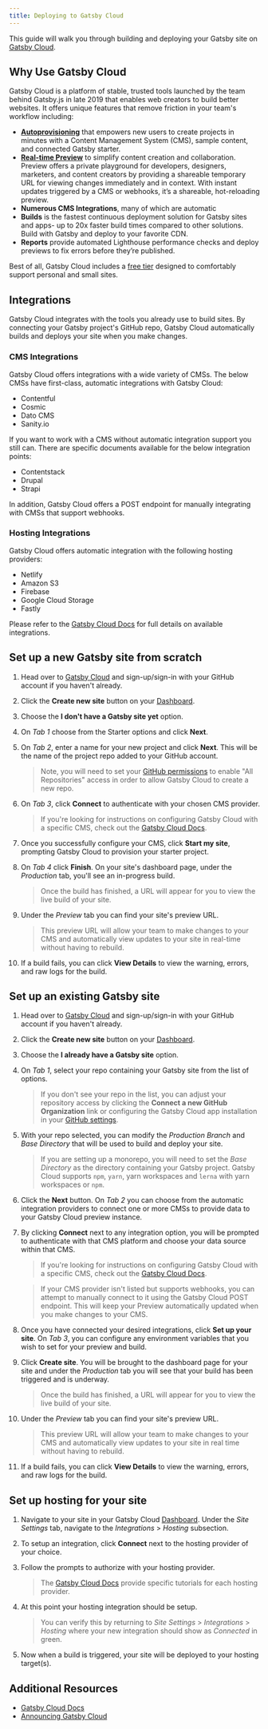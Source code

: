 ```yaml
---
title: Deploying to Gatsby Cloud
---
```


This guide will walk you through building and deploying your Gatsby site on [Gatsby Cloud](/cloud).

## Why Use Gatsby Cloud

Gatsby Cloud is a platform of stable, trusted tools launched by the team behind Gatsby.js in late 2019 that enables web creators to build better websites. It offers unique features that remove friction in your team's workflow including:

- [**Autoprovisioning**](/cloud/docs/quick-start/) that empowers new users to create projects in minutes with a Content Management System (CMS), sample content, and connected Gatsby starter.
- [**Real-time Preview**](/cloud/docs/viewing-preview/) to simplify content creation and collaboration. Preview offers a private playground for developers, designers, marketers, and content creators by providing a shareable temporary URL for viewing changes immediately and in context. With instant updates triggered by a CMS or webhooks, it’s a shareable, hot-reloading preview.
- **Numerous CMS Integrations**, many of which are automatic
- **Builds** is the fastest continuous deployment solution for Gatsby sites and apps- up to 20x faster build times compared to other solutions. Build with Gatsby and deploy to your favorite CDN.
- **Reports** provide automated Lighthouse performance checks and deploy previews to fix errors before they’re published.

Best of all, Gatsby Cloud includes a [free tier](/pricing/) designed to comfortably support personal and small sites.

## Integrations

Gatsby Cloud integrates with the tools you already use to build sites. By connecting your Gatsby project's GitHub repo, Gatsby Cloud automatically builds and deploys your site when you make changes.

### CMS Integrations

Gatsby Cloud offers integrations with a wide variety of CMSs. The below CMSs have first-class, automatic integrations with Gatsby Cloud:

- Contentful
- Cosmic
- Dato CMS
- Sanity.io

If you want to work with a CMS without automatic integration support you still can. There are specific documents available for the below integration points:

- Contentstack
- Drupal
- Strapi

In addition, Gatsby Cloud offers a POST endpoint for manually integrating with CMSs that support webhooks.

### Hosting Integrations

Gatsby Cloud offers automatic integration with the following hosting providers:

- Netlify
- Amazon S3
- Firebase
- Google Cloud Storage
- Fastly

Please refer to the [Gatsby Cloud Docs](/cloud/docs/) for full details on available integrations.

## Set up a new Gatsby site from scratch

1. Head over to [Gatsby Cloud](/dashboard/signup/) and sign-up/sign-in with your GitHub account if you haven't already.

2. Click the **Create new site** button on your [Dashboard](https://www.gatsbyjs.com/dashboard/sites).

3. Choose the **I don't have a Gatsby site yet** option.

4. On _Tab 1_ choose from the Starter options and click **Next**.

5. On _Tab 2_, enter a name for your new project and click **Next**. This will be the name of the project repo added to your GitHub account.

   > Note, you will need to set your [GitHub permissions](https://github.com/settings/installations) to enable "All Repositories" access in order to allow Gatsby Cloud to create a new repo.

6. On _Tab 3_, click **Connect** to authenticate with your chosen CMS provider.

   > If you're looking for instructions on configuring Gatsby Cloud with a specific CMS, check out the [Gatsby Cloud Docs](/cloud/docs/).

7. Once you successfully configure your CMS, click **Start my site**, prompting Gatsby Cloud to provision your starter project.

8. On _Tab 4_ click **Finish**. On your site's dashboard page, under the _Production_ tab, you'll see an in-progress build.

   > Once the build has finished, a URL will appear for you to view the live build of your site.

9. Under the _Preview_ tab you can find your site's preview URL.

   > This preview URL will allow your team to make changes to your CMS and automatically view updates to your site in real-time without having to rebuild.

10. If a build fails, you can click **View Details** to view the warning, errors, and raw logs for the build.

## Set up an existing Gatsby site

1. Head over to [Gatsby Cloud](/dashboard/signup/) and sign-up/sign-in with your GitHub account if you haven't already.

2. Click the **Create new site** button on your [Dashboard](https://www.gatsbyjs.com/dashboard/sites).

3. Choose the **I already have a Gatsby site** option.

4. On _Tab 1_, select your repo containing your Gatsby site from the list of options.

   > If you don't see your repo in the list, you can adjust your repository access by clicking the **Connect a new GitHub Organization** link or configuring the Gatsby Cloud app installation in your [GitHub settings](https://github.com/settings/installations).

5. With your repo selected, you can modify the _Production Branch_ and _Base Directory_ that will be used to build and deploy your site.

   > If you are setting up a monorepo, you will need to set the _Base Directory_ as the directory containing your Gatsby project. Gatsby Cloud supports `npm`, `yarn`, yarn workspaces and `lerna` with yarn workspaces or `npm`.

6. Click the **Next** button. On _Tab 2_ you can choose from the automatic integration providers to connect one or more CMSs to provide data to your Gatsby Cloud preview instance.

7. By clicking **Connect** next to any integration option, you will be prompted to authenticate with that CMS platform and choose your data source within that CMS.

   > If you're looking for instructions on configuring Gatsby Cloud with a specific CMS, check out the [Gatsby Cloud Docs](/cloud/docs/).

   > If your CMS provider isn't listed but supports webhooks, you can attempt to manually connect to it using the Gatsby Cloud POST endpoint. This will keep your Preview automatically updated when you make changes to your CMS.

8. Once you have connected your desired integrations, click **Set up your site**. On _Tab 3_, you can configure any environment variables that you wish to set for your preview and build.

9. Click **Create site**. You will be brought to the dashboard page for your site and under the _Production_ tab you will see that your build has been triggered and is underway.

   > Once the build has finished, a URL will appear for you to view the live build of your site.

10. Under the _Preview_ tab you can find your site's preview URL.

    > This preview URL will allow your team to make changes to your CMS and automatically view updates to your site in real time without having to rebuild.

11. If a build fails, you can click **View Details** to view the warning, errors, and raw logs for the build.

## Set up hosting for your site

1. Navigate to your site in your Gatsby Cloud [Dashboard](https://www.gatsbyjs.com/dashboard/sites). Under the _Site Settings_ tab, navigate to the _Integrations_ > _Hosting_ subsection.

2. To setup an integration, click **Connect** next to the hosting provider of your choice.

3. Follow the prompts to authorize with your hosting provider.

   > The [Gatsby Cloud Docs](/cloud/docs/) provide specific tutorials for each hosting provider.

4. At this point your hosting integration should be setup.

   > You can verify this by returning to _Site Settings_ > _Integrations_ > _Hosting_ where your new integration should show as _Connected_ in green.

5. Now when a build is triggered, your site will be deployed to your hosting target(s).

## Additional Resources

- [Gatsby Cloud Docs](/cloud/docs/)
- [Announcing Gatsby Cloud](/blog/2019-11-14-announcing-gatsby-cloud/)
